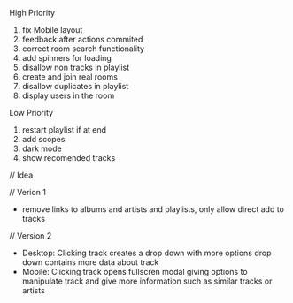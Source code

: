 High Priority

1. fix Mobile layout
2. feedback after actions commited
3. correct room search functionality
4. add spinners for loading
5. disallow non tracks in playlist
6. create and join real rooms
7. disallow duplicates in playlist
8. display users in the room

Low Priority

1. restart playlist if at end
2. add scopes
3. dark mode
4. show recomended tracks

// Idea

// Verion 1

- remove links to albums and artists and playlists,
  only allow direct add to tracks

// Version 2

- Desktop:
  Clicking track creates a drop down with more options
  drop down contains more data about track
- Mobile:
  Clicking track opens fullscren modal giving options to manipulate track and give more information such as similar tracks or artists
